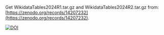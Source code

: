 Get WikidataTables2024R1.tar.gz and WikidataTables2024R2.tar.gz from: [https://zenodo.org/records/14207232](https://zenodo.org/records/14207232).


[![DOI](https://zenodo.org/badge/DOI/10.5281/zenodo.14207232.svg)](https://doi.org/10.5281/zenodo.14207232)

